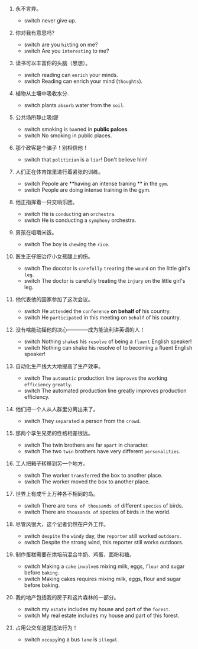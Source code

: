 
1. 永不言弃。
    - <span class="switch">switch</span> <span class="en">never give up.</span>

2. 你对我有意思吗?
    - <span class="switch">switch</span> <span class="en">are you `hit`ting on me?</span>
    - <span class="switch">switch</span> <span class="en">Are you `interesting` to me?</span>

3. 读书可以丰富你的头脑（思想）。
    - <span class="switch">switch</span> <span class="en">reading can `enrich` your minds.</span>
    - <span class="switch">switch</span> <span class="en">Reading can enrich your mind (`thoughts`).</span>

4. 植物从土壤中吸收水分.
    - <span class="switch">switch</span> <span class="en">plants `absorb` water from the `soil`.</span>

5. 公共场所静止吸烟!
    - <span class="switch">switch</span> <span class="en">smoking is `ban`ned in **public palces**.</span>
    - <span class="switch">switch</span> <span class="en">No smoking in public places.</span>

6. 那个政客是个骗子！别相信他！
    - <span class="switch">switch</span> <span class="en">that `politician` is a `liar`! Don't believe him!</span>

7. 人们正在体育馆里进行着紧张的训练。
    - <span class="switch">switch</span> <span class="en">Pepole are **having an intense traning ** in the `gym`.</span>
    - <span class="switch">switch</span> <span class="en">People are doing intense training in the gym.</span>

8. 他正指挥着一只交响乐团。
    - <span class="switch">switch</span> <span class="en">He is `conduct`ing an `orchestra`.</span>
    - <span class="switch">switch</span> <span class="en">He is conducting a `symphony` orchestra.</span>

9. 男孩在咀嚼米饭。
    - <span class="switch">switch</span> <span class="en">The boy is `chew`ing the `rice`.</span>

10. 医生正仔细治疗小女孩腿上的伤。
    - <span class="switch">switch</span> <span class="en">The docotor is `carefully` `treat`ing the `wound` on the little girl's `leg`.</span>
    - <span class="switch">switch</span> <span class="en">The doctor is carefully treating the `injury` on the little girl's leg.</span>

11. 他代表他的国家参加了这次会议。
    - <span class="switch">switch</span> <span class="en">He `attend`ed the `conference` **on behalf of** his country.</span>
    - <span class="switch">switch</span> <span class="en">He `participate`d in this meeting on `behalf` of his country.</span>

12. 没有啥能动摇他的决心————成为能流利讲英语的人！
    - <span class="switch">switch</span> <span class="en">Nothing `shake`s his `resolve` of being a `fluent` English speaker!</span>
    - <span class="switch">switch</span> <span class="en">Nothing can shake his resolve of to becoming a fluent English speaker!</span>

13. 自动化生产线大大地提高了生产效率。
    - <span class="switch">switch</span> <span class="en">The `automatic` production line `improve`s the working `efficiency` `greatly`.</span>
    - <span class="switch">switch</span> <span class="en">The automated production line greatly improves production efficiency.</span>

14. 他们把一个人从人群里分离出来了。
    - <span class="switch">switch</span> <span class="en">They `separate`d a person from the `crowd`.</span>

15. 那两个孪生兄弟的性格相差很远。
    - <span class="switch">switch</span> <span class="en">The twin brothers are far `apart` in character.</span>
    - <span class="switch">switch</span> <span class="en">The two `twin` brothers have very different `personalities`.</span>

16. 工人把箱子转移到另一个地方。
    - <span class="switch">switch</span> <span class="en">The worker `transfer`red the box to another place.</span>
    - <span class="switch">switch</span> <span class="en">The worker moved the box to another place.</span>

17. 世界上有成千上万种各不相同的鸟。
    - <span class="switch">switch</span> <span class="en">There are `tens of thousands of` different `species` of birds.</span>
    - <span class="switch">switch</span> <span class="en">There are `thousands of` species of birds in the world.</span>

18. 尽管风很大，这个记者仍然在户外工作。
    - <span class="switch">switch</span> <span class="en">`despite` the `windy` day, the `reporter` still worked `outdoors`.</span>
    - <span class="switch">switch</span> <span class="en">Despite the strong wind, this reporter still works outdoors.</span>

19. 制作蛋糕需要在烘培前混合牛奶、鸡蛋、面粉和糖。
    - <span class="switch">switch</span> <span class="en">Making a `cake` `involve`s mixing milk, eggs, `flour` and sugar before `baking`.</span>
    - <span class="switch">switch</span> <span class="en">Making cakes requires mixing milk, eggs, flour and sugar before baking.</span>

20. 我的地产包括我的房子和这片森林的一部分。
    - <span class="switch">switch</span> <span class="en">my `estate` includes my house and part of the `forest`.</span>
    - <span class="switch">switch</span> <span class="en">My real estate includes my house and part of this forest.</span>

21. 占用公交车道是违法行为！
    - <span class="switch">switch</span> <span class="en"> `occupy`ing a bus `lane` is `illegal`.</span>

<script>
$('span.switch').on( 'click', function() {
    var that = $(this).next('span');
    if ( that.is(":visible") ) {
        that.hide();
    } else {
        that.show();
    }
} );
$('span.en').each( function(i, e) {
   $(this).hide();
} );
</script>

